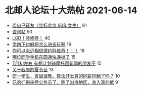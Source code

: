 # 北邮人论坛十大热帖 2021-06-14

- [给自己征友（坐标北京 93年女生）](https://bbs.byr.cn/article/Friends/1996152) 81
- [咨询帖](https://bbs.byr.cn/article/Feeling/3172858) 50
- [LGD！咚咚咚！](https://bbs.byr.cn/article/Dota/958766) 40
- [学四下边麻将怎么进去玩啊](https://bbs.byr.cn/article/Talking/6280682) 19
- [你可以永远相信德约科维奇！！！](https://bbs.byr.cn/article/Tennis/33111) 18
- [哪位同学手机在圆通快递掉了](https://bbs.byr.cn/article/Picture/3291708) 15
- [7月初左右 有想计划骑摩托回新疆的朋友不](https://bbs.byr.cn/article/Travel/145471) 15
- [关于我邮的夏令营](https://bbs.byr.cn/article/AimGraduate/1207589) 13
- [研一学生，真诚请教，算法开发真的同薪同酬了吗？](https://bbs.byr.cn/article/WorkLife/1169015) 10
- [兄弟们别来卷公务员了，除了沿海地区，收入真的低](https://bbs.byr.cn/article/CivilServant/47061) 9


